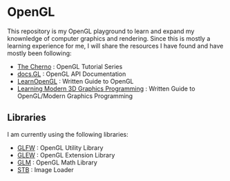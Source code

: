 # **OpenGL**
This repository is my OpenGL playground to learn and expand my knownledge of computer graphics and rendering.
Since this is mostly a learning experience for me, I will share the resources I have found and have mostly been following:
* [The Cherno](https://www.youtube.com/watch?v=W3gAzLwfIP0&list=PLlrATfBNZ98foTJPJ_Ev03o2oq3-GGOS2) : OpenGL Tutorial Series
* [docs.GL](http://docs.gl/#) : OpenGL API Documentation
* [LearnOpenGL](https://learnopengl.com/Introduction) : Written Guide to OpenGL
* [Learning Modern 3D Graphics Programming](https://nicolbolas.github.io/oldtut/) : Written Guide to OpenGL/Modern Graphics Programming

## **Libraries**
I am currently using the following libraries:
* [GLFW](https://www.glfw.org/) : OpenGL Utility Library
* [GLEW](http://glew.sourceforge.net/) : OpenGL Extension Library
* [GLM](https://github.com/g-truc/glm) : OpenGL Math Library
* [STB](https://github.com/nothings/stb/blob/master/stb_image.h) : Image Loader
